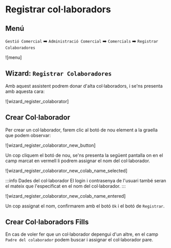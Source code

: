 # Registrar col·laboradors

## Menú

`Gestió Comercial` :arrow_right: `Administració Comercial` :arrow_right: `Comercials` :arrow_right: `Registrar Colaboradores`

![menu]

## Wizard: `Registrar Colaboradores`

Amb aquest assistent podrem donar d'alta col·laboradors, i se'ns presenta amb aquesta cara:

![wizard_register_colaborator]

## Crear Col·laborador

Per crear un col·laborador, farem clic al botó de nou element a la graella que podem observar:

![wizard_register_colaborator_new_button]

Un cop cliquem el botó de nou, se'ns presenta la següent pantalla on en el camp marcat en vermell li podrem assignar el nom del col·laborador.

![wizard_register_colaborator_new_colab_name_selected]

:::info Dades del col·laborador
El login i contrasenya de l'usuari també seran el mateix que l'especificat en el nom del col·laborador.
:::


![wizard_register_colaborator_new_colab_name_entered]

Un cop assignat el nom, confirmarem amb el botó `Ok` i el botó de `Registrar`.

## Crear Col·laboradors Fills

En cas de voler fer que un col·laborador depengui d'un altre, en el camp `Padre del colaborador` podem buscar i assignar el col·laborador pare.
